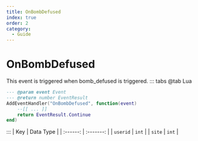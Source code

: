 ```yaml
---
title: OnBombDefused
index: true
order: 2
category:
  - Guide
---
```


# OnBombDefused
This event is triggered when bomb_defused is triggered.
::: tabs
@tab Lua
```lua
--- @param event Event
--- @return number EventResult
AddEventHandler("OnBombDefused", function(event)
    --[[ ... ]]
    return EventResult.Continue
end)
```

:::
|    Key   | Data Type |
| :------: | :-------: |
| `userid` |   `int`   |
|  `site`  |   `int`   |